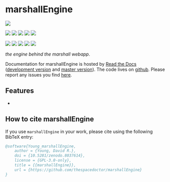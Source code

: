 # marshallEngine


[![](https://zenodo.org/badge/187837942.svg)](https://zenodo.org/badge/latestdoi/187837942) 


<!-- INFO BADGES -->  

[![](https://img.shields.io/pypi/pyversions/marshallEngine)](https://pypi.org/project/marshallEngine/)
[![](https://img.shields.io/pypi/v/marshallEngine)](https://pypi.org/project/marshallEngine/)
[![](https://img.shields.io/conda/vn/conda-forge/marshallEngine)](https://anaconda.org/conda-forge/marshallEngine)
[![](https://pepy.tech/badge/marshallEngine)](https://pepy.tech/project/marshallEngine)
[![](https://img.shields.io/github/license/thespacedoctor/marshallEngine)](https://github.com/thespacedoctor/marshallEngine)

<!-- STATUS BADGES -->  

[![](https://soxs-eso-data.org/ci/buildStatus/icon?job=marshallEngine%2Fmaster&subject=build%20master)](https://soxs-eso-data.org/ci/blue/organizations/jenkins/marshallEngine/activity?branch=master)
[![](https://soxs-eso-data.org/ci/buildStatus/icon?job=marshallEngine%2Fdevelop&subject=build%20dev)](https://soxs-eso-data.org/ci/blue/organizations/jenkins/marshallEngine/activity?branch=develop)
[![](https://cdn.jsdelivr.net/gh/thespacedoctor/marshallEngine@master/coverage.svg)](https://raw.githack.com/thespacedoctor/marshallEngine/master/htmlcov/index.html)
[![](https://readthedocs.org/projects/marshallEngine/badge/?version=master)](https://marshallEngine.readthedocs.io/en/master/)
[![](https://img.shields.io/github/issues/thespacedoctor/marshallEngine/type:%20bug?label=bug%20issues)](https://github.com/thespacedoctor/marshallEngine/issues?q=is%3Aissue+is%3Aopen+label%3A%22type%3A+bug%22+)

*the engine behind the marshall webapp*.

Documentation for marshallEngine is hosted by [Read the Docs](https://marshallEngine.readthedocs.io/en/master/) ([development version](https://marshallEngine.readthedocs.io/en/develop/) and [master version](https://marshallEngine.readthedocs.io/en/master/)). The code lives on [github](https://github.com/thespacedoctor/marshallEngine). Please report any issues you find [here](https://github.com/thespacedoctor/marshallEngine/issues).


## Features

* 


## How to cite marshallEngine

If you use `marshallEngine` in your work, please cite using the following BibTeX entry: 

```bibtex
@software{Young_marshallEngine,
    author = {Young, David R.},
    doi = {10.5281/zenodo.8037614},
    license = {GPL-3.0-only},
    title = {{marshallEngine}},
    url = {https://github.com/thespacedoctor/marshallEngine}
}
```
 

